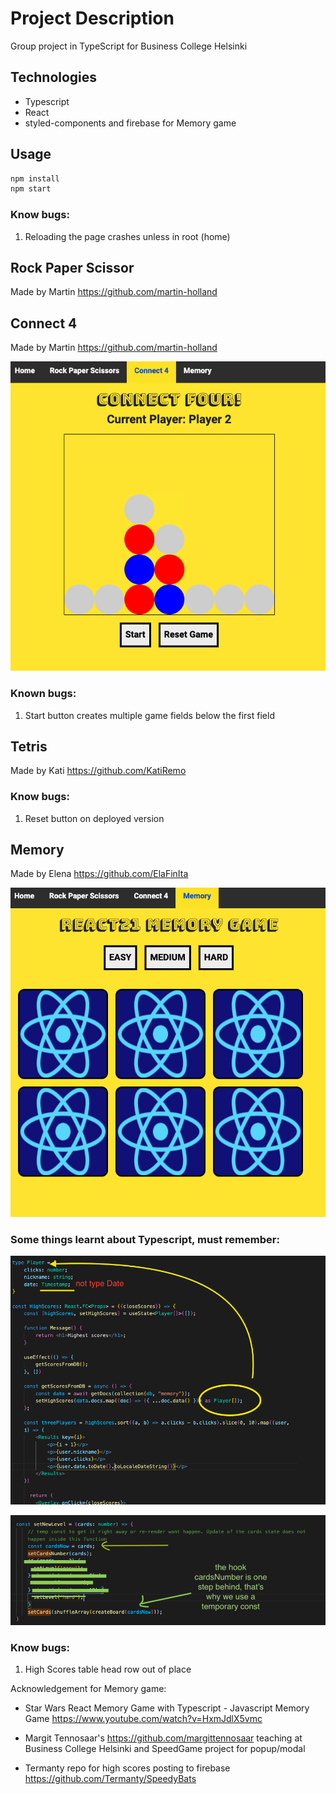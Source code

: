 # Project Description

Group project in TypeScript for Business College Helsinki

## Technologies

- Typescript
- React
- styled-components and firebase for Memory game


## Usage

```sh
npm install
npm start
```


### Know bugs:

1. Reloading the page crashes unless in root (home)


## Rock Paper Scissor

Made by Martin https://github.com/martin-holland

## Connect 4

Made by Martin https://github.com/martin-holland

![screenshot of Connect 4](ScreenshotConnect4.png?raw=true "screenshot of Connect 4")

### Known bugs:

1. Start button creates multiple game fields below the first field

## Tetris

Made by Kati https://github.com/KatiRemo

### Know bugs:

1. Reset button on deployed version

## Memory

Made by Elena https://github.com/ElaFinIta 

![screenshot of Memory card game](ScreenshotMemory.png?raw=true "screenshot of Memory card game")


### Some things learnt about Typescript, must remember:

![screenshot of code from Memory](TakeAwayFromMemory.png?raw=true "screenshot of Memory code, bug fixes")

![screenshot of Memory card game](rerenderingProblem.png?raw=true "screenshot of Memory card game")


### Know bugs:

1. High Scores table head row out of place

Acknowledgement for Memory game:

- Star Wars React Memory Game with Typescript - Javascript Memory Game https://www.youtube.com/watch?v=HxmJdlX5vmc

- Margit Tennosaar's https://github.com/margittennosaar teaching at Business College Helsinki and SpeedGame project for popup/modal

- Termanty repo for high scores posting to firebase https://github.com/Termanty/SpeedyBats
